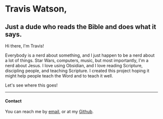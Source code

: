 
# Travis Watson, 
## Just a dude who reads the Bible and does what it says.

Hi there, I'm Travis!

Everybody is a nerd about something, and I just happen to be a nerd about a lot of things. Star Wars, computers, music, but most importantly, I'm a nerd about Jesus. I love using Obsidian, and I love reading Scripture, discipling people, and teaching Scripture. I created this project hoping it might help people teach the Word and to teach it well.

Let's see where this goes!

---
#### Contact
You can reach me by <a href="mailto:JTravisWatson.1@gmail.com">email</a>, or at my <a href="https://github.com/jtraviswatson">Github</a>.